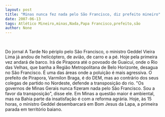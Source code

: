 ```yaml
---
layout: post
title: "Minas nunca fez nada pelo São Francisco, diz prefeito mineiro"
date: 2007-06-13
tags: Atlético Mineiro,minas,Nada,Papa Francisco,prefeito,são
author: None
---
```


&nbsp;

Do jornal A Tarde
No p&eacute;riplo pelo S&atilde;o Francisco, o ministro Geddel Vieira Lima j&aacute; andou de helic&oacute;ptero, de avi&atilde;o, de carro e a p&eacute;. Hoje pela primeira vez andar&aacute; de barco. Ir&aacute; de Pirapora at&eacute; o povoado de Guaicu&iacute;, onde o Rio das Velhas, que banha a Regi&atilde;o Metropolitana de Belo Horizonte, desagua no S&atilde;o Francisco. &Eacute; uma das &aacute;reas onde a polui&ccedil;&atilde;o &eacute; mais agressiva. 
O prefeito de Pirapora, Varmilon Braga, &eacute; do DEM, mas ao contr&aacute;rio dos seus colegas de partido no Nordeste, defende a transposi&ccedil;&atilde;o do rio.
&quot;Os governos de Minas Gerais nunca fizeram nada pelo S&atilde;o Francisco. Sou a favor da transposi&ccedil;&atilde;o&quot;, disse ele. Em Minas a quest&atilde;o maior &eacute; ambiental, mas na Bahia parte da insatisfa&ccedil;&atilde;o &eacute; com a reforma agr&aacute;ria.
Hoje, &agrave;s 15 horas, o ministro Geddel desembarcar&aacute; em Bom Jesus da Lapa, a primeira parada em territ&oacute;rio baiano.&nbsp; 